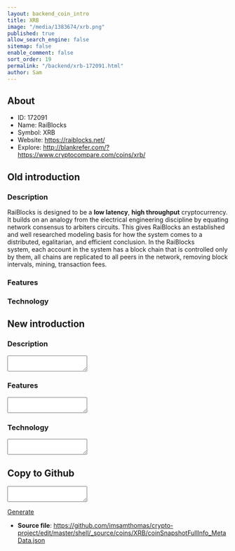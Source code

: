 ```yaml
---
layout: backend_coin_intro
title: XRB
image: "/media/1383674/xrb.png"
published: true
allow_search_engine: false
sitemap: false
enable_comment: false
sort_order: 19
permalink: "/backend/xrb-172091.html"
author: Sam
---
```


## About

- ID: 172091
- Name: RaiBlocks
- Symbol: XRB
- Website: https://raiblocks.net/
- Explore: http://blankrefer.com/?https://www.cryptocompare.com/coins/xrb/


## Old introduction

### Description

<p><span>RaiBlocks is designed to be a </span><strong>low latency</strong><span>,<span> </span></span><strong>high throughput</strong><span><span> </span>cryptocurrency. It</span> builds on an analogy from the electrical engineering discipline by equating network consensus to arbiters circuits. This gives RaiBlocks an established and well researched modeling basis for how the system comes to a distributed, egalitarian, and efficient conclusion. In the RaiBlocks system, each account in the system has a block chain that is controlled only by them, all chains are replicated to all peers in the network, removing block intervals, mining, transaction fees.</p>

### Features


### Technology




## New introduction


### Description
<textarea id="meta_description" name="description"></textarea>

### Features
<textarea id="meta_features" name="features"></textarea>

### Technology
<textarea id="meta_technology" name="technology"></textarea>


## Copy to Github

<textarea id="coinsnapshotfullinfo_metadata"></textarea>

<a href="#gen" onclick="generateMetaDatJson()">Generate</a>

- **Source file**: <a href="https://github.com/imsamthomas/crypto-project/edit/master/shell/_source/coins/XRB/coinSnapshotFullInfo_MetaData.json">https://github.com/imsamthomas/crypto-project/edit/master/shell/_source/coins/XRB/coinSnapshotFullInfo_MetaData.json</a>

